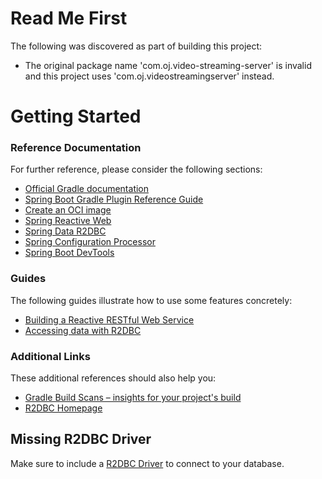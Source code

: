 # Read Me First
The following was discovered as part of building this project:

* The original package name 'com.oj.video-streaming-server' is invalid and this project uses 'com.oj.videostreamingserver' instead.

# Getting Started

### Reference Documentation
For further reference, please consider the following sections:

* [Official Gradle documentation](https://docs.gradle.org)
* [Spring Boot Gradle Plugin Reference Guide](https://docs.spring.io/spring-boot/docs/2.7.11-SNAPSHOT/gradle-plugin/reference/html/)
* [Create an OCI image](https://docs.spring.io/spring-boot/docs/2.7.11-SNAPSHOT/gradle-plugin/reference/html/#build-image)
* [Spring Reactive Web](https://docs.spring.io/spring-boot/docs/2.7.11-SNAPSHOT/reference/htmlsingle/#web.reactive)
* [Spring Data R2DBC](https://docs.spring.io/spring-boot/docs/2.7.11-SNAPSHOT/reference/htmlsingle/#data.sql.r2dbc)
* [Spring Configuration Processor](https://docs.spring.io/spring-boot/docs/2.7.11-SNAPSHOT/reference/htmlsingle/#appendix.configuration-metadata.annotation-processor)
* [Spring Boot DevTools](https://docs.spring.io/spring-boot/docs/2.7.11-SNAPSHOT/reference/htmlsingle/#using.devtools)

### Guides
The following guides illustrate how to use some features concretely:

* [Building a Reactive RESTful Web Service](https://spring.io/guides/gs/reactive-rest-service/)
* [Accessing data with R2DBC](https://spring.io/guides/gs/accessing-data-r2dbc/)

### Additional Links
These additional references should also help you:

* [Gradle Build Scans – insights for your project's build](https://scans.gradle.com#gradle)
* [R2DBC Homepage](https://r2dbc.io)

## Missing R2DBC Driver

Make sure to include a [R2DBC Driver](https://r2dbc.io/drivers/) to connect to your database.
